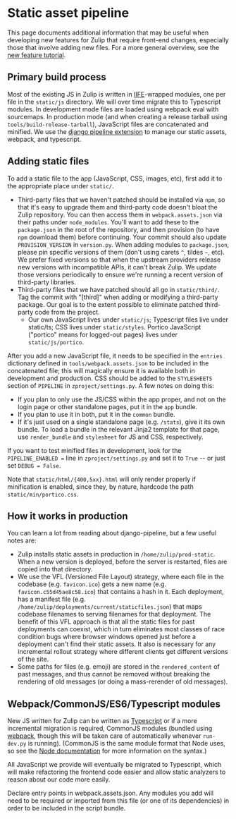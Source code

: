 # Static asset pipeline

This page documents additional information that may be useful when
developing new features for Zulip that require front-end changes,
especially those that involve adding new files. For a more general
overview, see the [new feature tutorial](new-feature-tutorial.html).

## Primary build process

Most of the existing JS in Zulip is written
in [IIFE](http://benalman.com/news/2010/11/immediately-invoked-function-expression/)-wrapped
modules, one per file in the `static/js` directory. We will over time migrate
this to Typescript modules. In development mode files are loaded using webpack
eval with sourcemaps. In production mode (and when creating a release tarball
using `tools/build-release-tarball`), JavaScript files are concatenated and
minified. We use the
[django pipeline extension](https://django-pipeline.readthedocs.io/en/latest/)
to manage our static assets, webpack, and typescript.

## Adding static files

To add a static file to the app (JavaScript, CSS, images, etc), first
add it to the appropriate place under `static/`.

- Third-party files that we haven't patched should be installed via
  `npm`, so that it's easy to upgrade them and third-party code
  doesn't bloat the Zulip repository.  You can then access them in
  `webpack.assets.json` via their paths under `node_modules`.
  You'll want to add these to the `package.json` in the root of the
  repository, and then provision (to have `npm` download them) before
  continuing.  Your commit should also update `PROVISION_VERSION` in
  `version.py`.  When adding modules to `package.json`, please pin
  specific versions of them (don't using carets `^`, tildes `~`, etc).
  We prefer fixed versions so that when the upstream providers release
  new versions with incompatible APIs, it can't break Zulip.  We
  update those versions periodically to ensure we're running a recent
  version of third-party libraries.
- Third-party files that we have patched should all go in
  `static/third/`. Tag the commit with "[third]" when adding or
  modifying a third-party package.  Our goal is to the extent possible
  to eliminate patched third-party code from the project.
  - Our own JavaScript lives under `static/js`; Typescript files live under
  static/ts; CSS lives under `static/styles`. Portico JavaScript ("portico" means
  for logged-out pages) lives under `static/js/portico`.

After you add a new JavaScript file, it needs to be specified in the
`entries` dictionary defined in `tools/webpack.assets.json` to be included
in the concatenated file; this will magically ensure it is available
both in development and production.  CSS should be added to
the `STYLESHEETS` section of `PIPELINE` in `zproject/settings.py`.  A
few notes on doing this:

* If you plan to only use the JS/CSS within the app proper, and not on
  the login page or other standalone pages, put it in the `app`
  bundle.
* If you plan to use it in both, put it in the `common` bundle.
* If it's just used on a single standalone page (e.g. `/stats`), give
  it its own bundle.  To load a bundle in the relevant Jinja2 template
  for that page, use `render_bundle` and `stylesheet` for JS and CSS,
  respectively.

If you want to test minified files in development, look for the
`PIPELINE_ENABLED =` line in `zproject/settings.py` and set it to `True`
-- or just set `DEBUG = False`.

Note that `static/html/{400,5xx}.html` will only render properly if
minification is enabled, since they, by nature, hardcode the path
`static/min/portico.css`.

## How it works in production

You can learn a lot from reading about django-pipeline, but a few
useful notes are:
* Zulip installs static assets in production in
`/home/zulip/prod-static`.  When a new version is deployed, before the
server is restarted, files are copied into that directory.
* We use the VFL (Versioned File Layout) strategy, where each file in
  the codebase (e.g. `favicon.ico`) gets a new name
  (e.g. `favicon.c55d45ae8c58.ico`) that contains a hash in it.  Each
  deployment, has a manifest file
  (e.g. `/home/zulip/deployments/current/staticfiles.json`) that maps
  codebase filenames to serving filenames for that deployment.  The
  benefit of this VFL approach is that all the static files for past
  deployments can coexist, which in turn eliminates most classes of
  race condition bugs where browser windows opened just before a
  deployment can't find their static assets.  It also is necessary for
  any incremental rollout strategy where different clients get
  different versions of the site.
* Some paths for files (e.g. emoji) are stored in the
  `rendered_content` of past messages, and thus cannot be removed
  without breaking the rendering of old messages (or doing a
  mass-rerender of old messages).

## Webpack/CommonJS/ES6/Typescript modules

New JS written for Zulip can be written
as [Typescript](http://www.typescriptlang.org/) or if a more incremental
migration is required, CommonJS modules (bundled
using [webpack](https://webpack.github.io/), though this will be taken care of
automatically whenever `run-dev.py` is running). (CommonJS is the same module
format that Node uses, so see
the [Node documentation](https://nodejs.org/docs/latest/api/modules.html) for
more information on the syntax.)

All JavaScript we provide will eventually be migrated to Typescript,
which will make refactoring the frontend code easier and allow static
analyzers to reason about our code more easily.

Declare entry points in webpack.assets.json. Any modules you add will
need to be required or imported from this file (or one of its
dependencies) in order to be included in the script bundle.
